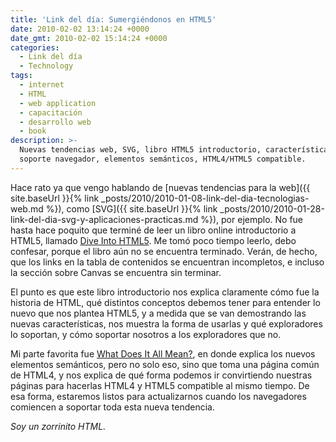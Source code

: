 ```yaml
---
title: 'Link del día: Sumergiéndonos en HTML5'
date: 2010-02-02 13:14:24 +0000
date_gmt: 2010-02-02 15:14:24 +0000
categories:
  - Link del día
  - Technology
tags:
  - internet
  - HTML
  - web application
  - capacitación
  - desarrollo web
  - book
description: >-
  Nuevas tendencias web, SVG, libro HTML5 introductorio, características,
  soporte navegador, elementos semánticos, HTML4/HTML5 compatible.
---
```



Hace rato ya que vengo hablando de [nuevas tendencias para la web]({{ site.baseUrl }}{% link _posts/2010/2010-01-08-link-del-dia-tecnologias-web.md %}), como [SVG]({{ site.baseUrl }}{% link _posts/2010/2010-01-28-link-del-dia-svg-y-aplicaciones-practicas.md %}), por ejemplo. No fue hasta hace poquito que terminé de leer un libro online introductorio a HTML5, llamado [Dive Into HTML5](http://diveintohtml5.org/). Me tomó poco tiempo leerlo, debo confesar, porque el libro aún no se encuentra terminado. Verán, de hecho, que los links en la tabla de contenidos se encuentran incompletos, e incluso la sección sobre Canvas se encuentra sin terminar.

El punto es que este libro introductorio nos explica claramente cómo fue la historia de HTML, qué distintos conceptos debemos tener para entender lo nuevo que nos plantea HTML5, y a medida que se van demostrando las nuevas características, nos muestra la forma de usarlas y qué exploradores lo soportan, y cómo soportar nosotros a los exploradores que no.

Mi parte favorita fue [What Does It All Mean?](http://diveintohtml5.org/semantics.html), en donde explica los nuevos elementos semánticos, pero no solo eso, sino que toma una página común de HTML4, y nos explica de qué forma podemos ir convirtiendo nuestras páginas para hacerlas HTML4 y HTML5 compatible al mismo tiempo. De esa forma, estaremos listos para actualizarnos cuando los navegadores comiencen a soportar toda esta nueva tendencia.

_Soy un zorrinito HTML._
